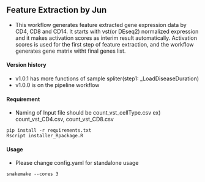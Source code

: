 ## Feature Extraction by Jun
* This workflow generates feature extracted gene expression data by CD4, CD8 and CD14. It starts with vst(or DEseq2) normalized expression and it makes activation scores as interim result automatically. Activation scores is used for the first step of feature extraction, and the workflow generates gene matrix witht final genes list.

#### Version history
* v1.0.1 has more functions of sample spliter(step1: _LoadDiseaseDuration)
* v1.0.0 is on the pipeline workflow

#### Requirement
* Naming of Input file should be count_vst_cellType.csv ex) count_vst_CD4.csv, count_vst_CD8.csv 
```shell
pip install -r requirements.txt
Rscript installer_Rpackage.R
```

#### Usage
* Please change config.yaml for standalone usage

```shell
snakemake --cores 3
```